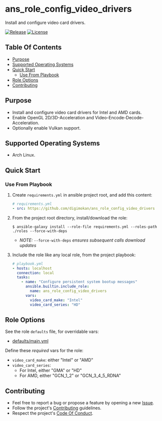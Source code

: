 # ans_role_config_video_drivers

Install and configure video card drivers.

[![Release](https://img.shields.io/github/release/digimokan/ans_role_config_video_drivers.svg?label=release)](https://github.com/digimokan/ans_role_config_video_drivers/releases/latest "Latest Release Notes")
[![License](https://img.shields.io/badge/license-MIT-blue.svg?label=license)](LICENSE.md "Project License")

## Table Of Contents

* [Purpose](#purpose)
* [Supported Operating Systems](#supported-operating-systems)
* [Quick Start](#quick-start)
    * [Use From Playbook](#use-from-playbook)
* [Role Options](#role-options)
* [Contributing](#contributing)

## Purpose

* Install and configure video card drivers for Intel and AMD cards.
* Enable OpenGL 2D/3D-Acceleration and Video-Encode-Decode-Acceleration.
* Optionally enable Vulkan support.

## Supported Operating Systems

* Arch Linux.

## Quick Start

### Use From Playbook

1. Create `requirements.yml` in ansible project root, and add this content:

   ```yaml
   # requirements.yml
   - src: https://github.com/digimokan/ans_role_config_video_drivers
   ```

2. From the project root directory, install/download the role:

   ```shell
   $ ansible-galaxy install --role-file requirements.yml --roles-path ./roles --force-with-deps
   ```

   * _NOTE:_ `--force-with-deps` _ensures subsequent calls download updates_

3. Include the role like any local role, from the project playbook:

   ```yaml
   # playbook.yml
   - hosts: localhost
     connection: local
     tasks:
       - name: "Configure persistent system bootup messages"
         ansible.builtin.include_role:
           name: ans_role_config_video_drivers
         vars:
           video_card_make: "Intel"
           video_card_series: "HD"
   ```

## Role Options

See the role `defaults` file, for overridable vars:

  * [defaults/main.yml](../defaults/main.yml)

Define these _required_ vars for the role:

  * `video_card_make`: either "Intel" or "AMD"
  * `video_card_series`:
      * For Intel, either "GMA" or "HD"
      * For AMD, either "GCN_1_2" or "GCN_3_4_5_RDNA"

## Contributing

* Feel free to report a bug or propose a feature by opening a new
  [Issue](https://github.com/digimokan/ans_role_config_video_drivers/issues).
* Follow the project's [Contributing](CONTRIBUTING.md) guidelines.
* Respect the project's [Code Of Conduct](CODE_OF_CONDUCT.md).

